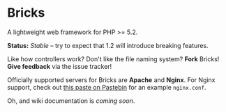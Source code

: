 Bricks
======

A lightweight web framework for PHP >= 5.2.

__Status:__ _Stable_ &ndash; try to expect that 1.2 will introduce breaking features.

Like how controllers work? Don't like the file naming system? __Fork__ Bricks! __Give feedback__ via the issue tracker!

Officially supported servers for Bricks are __Apache__ and __Nginx__. For Nginx support, check out [this paste on Pastebin](http://pastebin.com/4umfLzbU) for an example `nginx.conf`.

Oh, and wiki documentation is _coming soon_.
